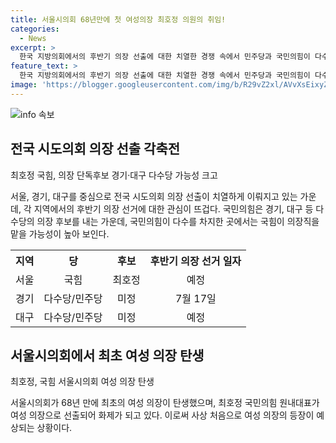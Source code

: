 ```yaml
---
title: 서울시의회 68년만에 첫 여성의장 최호정 의원의 취임!
categories:
  - News
excerpt: >
  한국 지방의회에서의 후반기 의장 선출에 대한 치열한 경쟁 속에서 민주당과 국민의힘이 다수당을 이루고 있는 지역 등에서 후보들이 출사표를 던지고 있다. 서울시의회에서는 국민의힘의 최호정 원내대표가 사실상 의장으로 선출되었으며, 다른 지역에서도 다수당 후보들의 출마로 치열한 선거가 예상된다. 특히 대구시의회에서는 연임을 두고 찬반 논쟁이 치열하며, 여러 지역에서 후보 등록과 선거가 예정되어 있다.
feature_text: >
  한국 지방의회에서의 후반기 의장 선출에 대한 치열한 경쟁 속에서 민주당과 국민의힘이 다수당을 이루고 있는 지역 등에서 후보들이 출사표를 던지고 있다. 서울시의회에서는 국민의힘의 최호정 원내대표가 사실상 의장으로 선출되었으며, 다른 지역에서도 다수당 후보들의 출마로 치열한 선거가 예상된다. 특히 대구시의회에서는 연임을 두고 찬반 논쟁이 치열하며, 여러 지역에서 후보 등록과 선거가 예정되어 있다.
image: 'https://blogger.googleusercontent.com/img/b/R29vZ2xl/AVvXsEixyZcFfHzMRdzZMjFBmAUKJYCLCGyLL1o632UiGVXcaFdKo_bkvkuCioo0uUKlGfBVcT3P84aROyZIXSBEx3Aw5nCQ3pTgDom1WDC4m8eifvWiAmWEEVb4x6G_l8C0QH225ldMjyaFvpxGEBGNO37VmDTDMHGhJPq73UglMfDca1-0aw/s1600/blogspot.png'
---
```


<p><img src="https://blogger.googleusercontent.com/img/b/R29vZ2xl/AVvXsEixyZcFfHzMRdzZMjFBmAUKJYCLCGyLL1o632UiGVXcaFdKo_bkvkuCioo0uUKlGfBVcT3P84aROyZIXSBEx3Aw5nCQ3pTgDom1WDC4m8eifvWiAmWEEVb4x6G_l8C0QH225ldMjyaFvpxGEBGNO37VmDTDMHGhJPq73UglMfDca1-0aw/s1600/blogspot.png" alt="info 속보" /></p>

<h2 data-ke-size="size26">전국 시도의회 의장 선출 각축전</h2>

<p data-ke-size="size16">최호정 국힘, 의장 단독후보 경기·대구 다수당 가능성 크고</p>

<p data-ke-size="size16">서울, 경기, 대구를 중심으로 전국 시도의회 의장 선출이 치열하게 이뤄지고 있는 가운데, 각 지역에서의 후반기 의장 선거에 대한 관심이 뜨겁다. 국민의힘은 경기, 대구 등 다수당의 의장 후보를 내는 가운데, 국민의힘이 다수를 차지한 곳에서는 국힘이 의장직을 맡을 가능성이 높아 보인다.</p>

<table>
   <tr>
      <th>지역</th>
      <th>당</th>
      <th>후보</th>
      <th>후반기 의장 선거 일자</th>
   </tr>
   <tr>
      <td style="text-align: center;">서울</td>
      <td style="text-align: center;">국힘</td>
      <td style="text-align: center;">최호정</td>
      <td style="text-align: center;">예정</td>
   </tr>
   <tr>
      <td style="text-align: center;">경기</td>
      <td style="text-align: center;">다수당/민주당</td>
      <td style="text-align: center;">미정</td>
      <td style="text-align: center;">7월 17일</td>
   </tr>
   <tr>
      <td style="text-align: center;">대구</td>
      <td style="text-align: center;">다수당/민주당</td>
      <td style="text-align: center;">미정</td>
      <td style="text-align: center;">예정</td>
   </tr>
</table>

<h2 data-ke-size="size26">서울시의회에서 최초 여성 의장 탄생</h2>

<p data-ke-size="size16">최호정, 국힘 서울시의회 여성 의장 탄생</p>

<p data-ke-size="size16">서울시의회가 68년 만에 최초의 여성 의장이 탄생했으며, 최호정 국민의힘 원내대표가 여성 의장으로 선출되어 화제가 되고 있다. 이로써 사상 처음으로 여성 의장의 등장이 예상되는 상황이다.</p>

